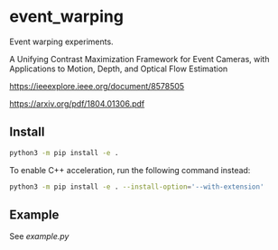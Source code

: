 # event_warping

Event warping experiments.

A Unifying Contrast Maximization Framework for Event Cameras, with Applications to Motion, Depth, and Optical Flow Estimation

https://ieeexplore.ieee.org/document/8578505

https://arxiv.org/pdf/1804.01306.pdf

## Install

```sh
python3 -m pip install -e .
```

To enable C++ acceleration, run the following command instead:

```sh
python3 -m pip install -e . --install-option='--with-extension'
```

## Example

See _example.py_
